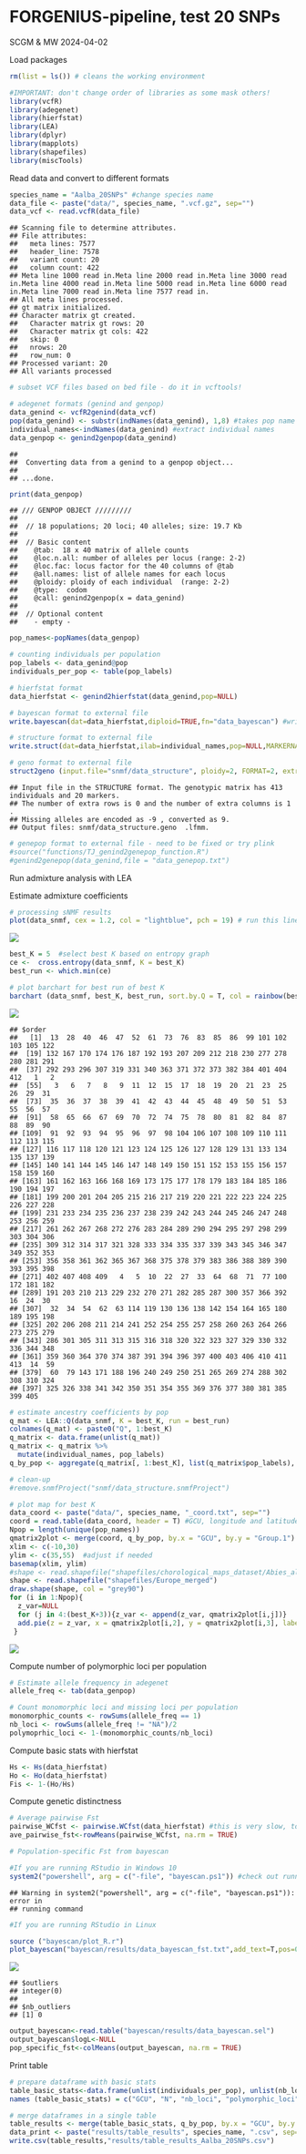 FORGENIUS-pipeline, test 20 SNPs
================
SCGM & MW
2024-04-02

Load packages

``` r
rm(list = ls()) # cleans the working environment

#IMPORTANT: don't change order of libraries as some mask others!
library(vcfR)
library(adegenet)
library(hierfstat)
library(LEA)
library(dplyr)
library(mapplots)
library(shapefiles)
library(miscTools)
```

Read data and convert to different formats

``` r
species_name = "Aalba_20SNPs" #change species name
data_file <- paste("data/", species_name, ".vcf.gz", sep="")
data_vcf <- read.vcfR(data_file) 
```

    ## Scanning file to determine attributes.
    ## File attributes:
    ##   meta lines: 7577
    ##   header_line: 7578
    ##   variant count: 20
    ##   column count: 422
    ## Meta line 1000 read in.Meta line 2000 read in.Meta line 3000 read in.Meta line 4000 read in.Meta line 5000 read in.Meta line 6000 read in.Meta line 7000 read in.Meta line 7577 read in.
    ## All meta lines processed.
    ## gt matrix initialized.
    ## Character matrix gt created.
    ##   Character matrix gt rows: 20
    ##   Character matrix gt cols: 422
    ##   skip: 0
    ##   nrows: 20
    ##   row_num: 0
    ## Processed variant: 20
    ## All variants processed

``` r
# subset VCF files based on bed file - do it in vcftools!

# adegenet formats (genind and genpop)
data_genind <- vcfR2genind(data_vcf)
pop(data_genind) <- substr(indNames(data_genind), 1,8) #takes pop name from the first 8 digits of sample name, e.g. AUT00215
individual_names<-indNames(data_genind) #extract individual names
data_genpop <- genind2genpop(data_genind)
```

    ## 
    ##  Converting data from a genind to a genpop object... 
    ## 
    ## ...done.

``` r
print(data_genpop)
```

    ## /// GENPOP OBJECT /////////
    ## 
    ##  // 18 populations; 20 loci; 40 alleles; size: 19.7 Kb
    ## 
    ##  // Basic content
    ##    @tab:  18 x 40 matrix of allele counts
    ##    @loc.n.all: number of alleles per locus (range: 2-2)
    ##    @loc.fac: locus factor for the 40 columns of @tab
    ##    @all.names: list of allele names for each locus
    ##    @ploidy: ploidy of each individual  (range: 2-2)
    ##    @type:  codom
    ##    @call: genind2genpop(x = data_genind)
    ## 
    ##  // Optional content
    ##    - empty -

``` r
pop_names<-popNames(data_genpop)

# counting individuals per population
pop_labels <- data_genind@pop
individuals_per_pop <- table(pop_labels)

# hierfstat format
data_hierfstat <- genind2hierfstat(data_genind,pop=NULL)

# bayescan format to external file
write.bayescan(dat=data_hierfstat,diploid=TRUE,fn="data_bayescan") #writing this file can take about 6 hours for 90k SNPs; better to store these files once generated!

# structure format to external file
write.struct(dat=data_hierfstat,ilab=individual_names,pop=NULL,MARKERNAMES=FALSE,MISSING=-9,fname="snmf/data_structure") 

# geno format to external file
struct2geno (input.file="snmf/data_structure", ploidy=2, FORMAT=2, extra.row=0, extra.column=1) #writting this file can also take quite long
```

    ## Input file in the STRUCTURE format. The genotypic matrix has 413 individuals and 20 markers. 
    ## The number of extra rows is 0 and the number of extra columns is 1 .
    ## Missing alleles are encoded as -9 , converted as 9.
    ## Output files: snmf/data_structure.geno  .lfmm.

``` r
# genepop format to external file - need to be fixed or try plink
#source("functions/TJ_genind2genepop_function.R")
#genind2genepop(data_genind,file = "data_genepop.txt")
```

Run admixture analysis with LEA

Estimate admixture coefficients

``` r
# processing sNMF results
plot(data_snmf, cex = 1.2, col = "lightblue", pch = 19) # run this line separately to determine best K
```

![](FORGENIUS-pipeline_files/figure-gfm/Estimate%20admixture%20coefficients-1.png)<!-- -->

``` r
best_K = 5  #select best K based on entropy graph
ce <-  cross.entropy(data_snmf, K = best_K)
best_run <- which.min(ce)

# plot barchart for best run of best K
barchart (data_snmf, best_K, best_run, sort.by.Q = T, col = rainbow(best_K), border = NA, space = 0, xlab = "Individuals", ylab = "Admixture coefficients") #use "sort.by.Q = F, names.arg= individual_names, cex.names = 0.4, las=2, " to get ind labels in original order
```

![](FORGENIUS-pipeline_files/figure-gfm/Estimate%20admixture%20coefficients-2.png)<!-- -->

    ## $order
    ##   [1]  13  28  40  46  47  52  61  73  76  83  85  86  99 101 102 103 105 122
    ##  [19] 132 167 170 174 176 187 192 193 207 209 212 218 230 277 278 280 281 291
    ##  [37] 292 293 296 307 319 331 340 363 371 372 373 382 384 401 404 412   1   2
    ##  [55]   3   6   7   8   9  11  12  15  17  18  19  20  21  23  25  26  29  31
    ##  [73]  35  36  37  38  39  41  42  43  44  45  48  49  50  51  53  55  56  57
    ##  [91]  58  65  66  67  69  70  72  74  75  78  80  81  82  84  87  88  89  90
    ## [109]  91  92  93  94  95  96  97  98 104 106 107 108 109 110 111 112 113 115
    ## [127] 116 117 118 120 121 123 124 125 126 127 128 129 131 133 134 135 137 139
    ## [145] 140 141 144 145 146 147 148 149 150 151 152 153 155 156 157 158 159 160
    ## [163] 161 162 163 166 168 169 173 175 177 178 179 183 184 185 186 190 194 197
    ## [181] 199 200 201 204 205 215 216 217 219 220 221 222 223 224 225 226 227 228
    ## [199] 231 233 234 235 236 237 238 239 242 243 244 245 246 247 248 253 256 259
    ## [217] 261 262 267 268 272 276 283 284 289 290 294 295 297 298 299 303 304 306
    ## [235] 309 312 314 317 321 328 333 334 335 337 339 343 345 346 347 349 352 353
    ## [253] 356 358 361 362 365 367 368 375 378 379 383 386 388 389 390 393 395 398
    ## [271] 402 407 408 409   4   5  10  22  27  33  64  68  71  77 100 172 181 182
    ## [289] 191 203 210 213 229 232 270 271 282 285 287 300 357 366 392  16  24  30
    ## [307]  32  34  54  62  63 114 119 130 136 138 142 154 164 165 180 189 195 198
    ## [325] 202 206 208 211 214 241 252 254 255 257 258 260 263 264 266 273 275 279
    ## [343] 286 301 305 311 313 315 316 318 320 322 323 327 329 330 332 336 344 348
    ## [361] 359 360 364 370 374 387 391 394 396 397 400 403 406 410 411 413  14  59
    ## [379]  60  79 143 171 188 196 240 249 250 251 265 269 274 288 302 308 310 324
    ## [397] 325 326 338 341 342 350 351 354 355 369 376 377 380 381 385 399 405

``` r
# estimate ancestry coefficients by pop
q_mat <- LEA::Q(data_snmf, K = best_K, run = best_run) 
colnames(q_mat) <- paste0("Q", 1:best_K)
q_matrix <- data.frame(unlist(q_mat))
q_matrix <- q_matrix %>%
  mutate(individual_names, pop_labels)
q_by_pop <- aggregate(q_matrix[, 1:best_K], list(q_matrix$pop_labels), mean)

# clean-up
#remove.snmfProject("snmf/data_structure.snmfProject")

# plot map for best K
data_coord <- paste("data/", species_name, "_coord.txt", sep="")
coord = read.table(data_coord, header = T) #GCU, longitude and latitude in this order
Npop = length(unique(pop_names))
qmatrix2plot <- merge(coord, q_by_pop, by.x = "GCU", by.y = "Group.1")
xlim <- c(-10,30) 
ylim <- c(35,55)  #adjust if needed
basemap(xlim, ylim) 
#shape <- read.shapefile("shapefiles/chorological_maps_dataset/Abies_alba_plg") #change species name
shape <- read.shapefile("shapefiles/Europe_merged")
draw.shape(shape, col = "grey90")
for (i in 1:Npop){
  z_var=NULL
  for (j in 4:(best_K+3)){z_var <- append(z_var, qmatrix2plot[i,j])}
  add.pie(z = z_var, x = qmatrix2plot[i,2], y = qmatrix2plot[i,3], labels =   "", col = rainbow(best_K))
 }
```

![](FORGENIUS-pipeline_files/figure-gfm/Estimate%20admixture%20coefficients-3.png)<!-- -->

Compute number of polymorphic loci per population

``` r
# Estimate allele frequency in adegenet
allele_freq <- tab(data_genpop)

# Count monomorphic loci and missing loci per population
monomorphic_counts <- rowSums(allele_freq == 1)
nb_loci <- rowSums(allele_freq != "NA")/2
polymoprhic_loci <- 1-(monomorphic_counts/nb_loci)
```

Compute basic stats with hierfstat

``` r
Hs <- Hs(data_hierfstat)
Ho <- Ho(data_hierfstat)
Fis <- 1-(Ho/Hs)
```

Compute genetic distinctness

``` r
# Average pairwise Fst
pairwise_WCfst <- pairwise.WCfst(data_hierfstat) #this is very slow, took about 16 hours for 15 pops and 90k SNPs in a laptop
ave_pairwise_fst<-rowMeans(pairwise_WCfst, na.rm = TRUE) 

# Population-specific Fst from bayescan

#If you are running RStudio in Windows 10
system2("powershell", arg = c("-file", "bayescan.ps1")) #check out running parameters in ps1 file; bayescan is very slow, took about 5 hours for 15 pops and 14k SNPs using 12 CPUs and standard parameters
```

    ## Warning in system2("powershell", arg = c("-file", "bayescan.ps1")): error in
    ## running command

``` r
#If you are running RStudio in Linux

source ("bayescan/plot_R.r")
plot_bayescan("bayescan/results/data_bayescan_fst.txt",add_text=T,pos=0.02,size=0.7,FDR=0.05)
```

![](FORGENIUS-pipeline_files/figure-gfm/genetic%20differentiation-1.png)<!-- -->

    ## $outliers
    ## integer(0)
    ## 
    ## $nb_outliers
    ## [1] 0

``` r
output_bayescan<-read.table("bayescan/results/data_bayescan.sel")
output_bayescan$logL<-NULL
pop_specific_fst<-colMeans(output_bayescan, na.rm = TRUE)
```

Print table

``` r
# prepare dataframe with basic stats
table_basic_stats<-data.frame(unlist(individuals_per_pop), unlist(nb_loci), unlist(polymoprhic_loci), unlist(Hs), unlist(Fis), unlist(ave_pairwise_fst), unlist(pop_specific_fst), row.names = NULL)
names (table_basic_stats) = c("GCU", "N", "nb_loci", "polymorphic_loci", "Hs", "Fis", "ave_pairwise_fst", "pop_specific_fst")

# merge dataframes in a single table
table_results <- merge(table_basic_stats, q_by_pop, by.x = "GCU", by.y = "Group.1") # merge dataframes by GCU name, it orders the new dataframe alphabetically
data_print <- paste("results/table_results", species_name, ".csv", sep="")
write.csv(table_results,"results/table_results_Aalba_20SNPs.csv")
```
